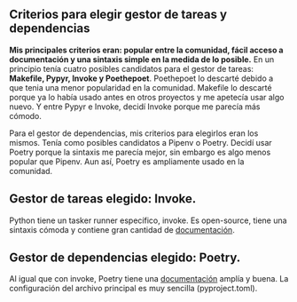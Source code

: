 ## Criterios para elegir gestor de tareas y dependencias
**Mis principales criterios eran: popular entre la comunidad, fácil acceso a documentación y una sintaxis simple en la medida de lo posible.**
En un principio tenía cuatro posibles candidatos para el gestor de tareas: **Makefile, Pypyr, Invoke y Poethepoet**.
Poethepoet lo descarté debido a que tenia una menor popularidad en la comunidad.
Makefile lo descarté porque ya lo había usado antes en otros proyectos y me apetecía usar algo nuevo.
Y entre Pypyr e Invoke, decidí Invoke porque me parecía más cómodo.

Para el gestor de dependencias, mis criterios para elegirlos eran los mismos. Tenía como posibles candidatos a Pipenv o Poetry.
Decidí usar Poetry porque la sintaxis me parecía mejor, sin embargo es algo menos popular que Pipenv. Aun así, Poetry es ampliamente usado en la comunidad.

## Gestor de tareas elegido: Invoke.
Python tiene un tasker runner específico, invoke. Es open-source, tiene una sintaxis cómoda y
contiene gran cantidad de [documentación](https://docs.pyinvoke.org/en/stable/).

## Gestor de dependencias elegido: Poetry.
Al igual que con invoke, Poetry tiene una [documentación](https://python-poetry.org/) amplía y buena. La configuración
del archivo principal es muy sencilla (pyproject.toml).